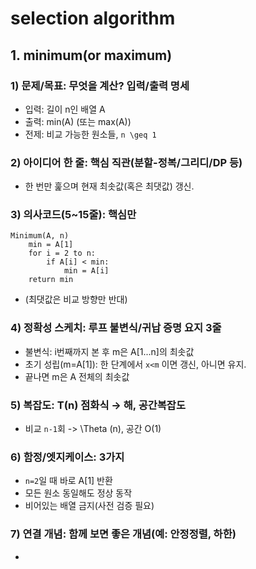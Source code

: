 # selection algorithm

## 1. minimum(or maximum)

### 1) 문제/목표: 무엇을 계산? 입력/출력 명세

- 입력: 길이 n인 배열 A
- 출력: min(A) (또는 max(A))
- 전제: 비교 가능한 원소들, `n \geq 1`

### 2) 아이디어 한 줄: 핵심 직관(분할-정복/그리디/DP 등)

- 한 번만 훑으며 현재 최솟값(혹은 최댓값) 갱신.

### 3) 의사코드(5~15줄): 핵심만

```
Minimum(A, n)
    min = A[1]
    for i = 2 to n:
        if A[i] < min:
            min = A[i]
    return min
```

- (최댓값은 비교 방향만 반대)

### 4) 정확성 스케치: 루프 불변식/귀납 증명 요지 3줄

- 불변식: i번째까지 본 후 m은 A[1...n]의 최솟값
- 초기 성립(m=A[1]): 한 단계에서 `x<m` 이면 갱신, 아니면 유지.
- 끝나면 m은 A 전체의 최솟값

### 5) 복잡도: T(n) 점화식 → 해, 공간복잡도

- 비교 `n-1`회 -> \Theta (n), 공간 O(1)

### 6) 함정/엣지케이스: 3가지

- `n=2`일 때 바로 A[1] 반환
- 모든 원소 동일해도 정상 동작
- 비어있는 배열 금지(사전 검증 필요)

### 7) 연결 개념: 함께 보면 좋은 개념(예: 안정정렬, 하한)

-
